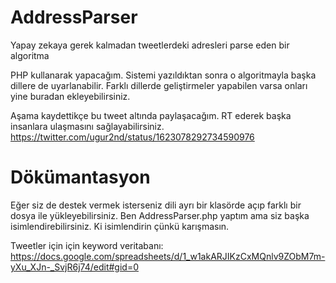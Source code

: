 # AddressParser
Yapay zekaya gerek kalmadan tweetlerdeki adresleri parse eden bir algoritma

PHP kullanarak yapacağım. Sistemi yazıldıktan sonra o algoritmayla başka dillere de uyarlanabilir. Farklı dillerde geliştirmeler yapabilen varsa onları yine buradan ekleyebilirsiniz. 

Aşama kaydettikçe bu tweet altında paylaşacağım. RT ederek başka insanlara ulaşmasını sağlayabilirsiniz.
https://twitter.com/ugur2nd/status/1623078292734590976

# Dökümantasyon

Eğer siz de destek vermek isterseniz dili ayrı bir klasörde açıp farklı bir dosya ile yükleyebilirsiniz. Ben AddressParser.php yaptım ama siz başka isimlendirebilirsiniz. Ki isimlendirin çünkü karışmasın.

Tweetler için için keyword veritabanı: https://docs.google.com/spreadsheets/d/1_w1akARJIKzCxMQnlv9ZObM7m-yXu_XJn-_SvjR6j74/edit#gid=0

